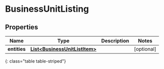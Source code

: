 # BusinessUnitListing


## Properties

| Name | Type | Description | Notes |
| ------------ | ------------- | ------------- | ------------- |
| **entities** | [**List&lt;BusinessUnitListItem&gt;**](BusinessUnitListItem) |  |  [optional] |
{: class="table table-striped"}



